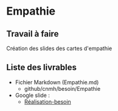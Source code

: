 # Empathie

## Travail à faire 
Création des slides des cartes d'empathie

## Liste des livrables 
 - Fichier Markdown (Empathie.md)
   - github/cnmh/besoin/Empathie 
 - Google slide :
   - [Réalisation-besoin](https://docs.google.com/presentation/d/1WkibTkxVvAtEwSUtbnktpjZTRztYOJby6Cckc1bsjlg/edit#slide=id.g2acef800187_3_44)